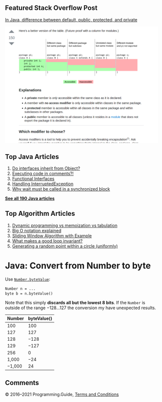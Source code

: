 ## Featured Stack Overflow Post

[In Java, difference between default, public, protected, and private](https://stackoverflow.com/a/33627846/276052)

[<img src="../images/so-featured-33627846.png" alt="StackOverflow screenshot thumbnail" class="screenshot" />](https://stackoverflow.com/a/33627846/276052)

## Top Java Articles

1.  [Do interfaces inherit from Object?](do-interfaces-inherit-from-object.html)
2.  [Executing code in comments?!](executing-code-in-comments.html)
3.  [Functional Interfaces](functional-interfaces.html)
4.  [Handling InterruptedException](handling-interrupted-exceptions.html)
5.  [Why wait must be called in a synchronized block](why-wait-must-be-in-synchronized.html)

[**See all 190 Java articles**](index.html)

## Top Algorithm Articles

1.  [Dynamic programming vs memoization vs tabulation](../dynamic-programming-vs-memoization-vs-tabulation.html)
2.  [Big O notation explained](../big-o-notation-explained.html)
3.  [Sliding Window Algorithm with Example](../sliding-window-example.html)
4.  [What makes a good loop invariant?](../what-makes-a-good-loop-invariant.html)
5.  [Generating a random point within a circle (uniformly)](../random-point-within-circle.html)

# Java: Convert from Number to byte

Use [`Number.byteValue`](https://docs.oracle.com/javase/8/docs/api/java/lang/Number.html#byteValue--):

    Number n = ...
    byte b = n.byteValue()

Note that this simply **discards all but the lowest 8 bits**. If the `Number` is outside of the range −128…127 the conversion my have unexpected results.

<table><thead><tr class="header"><th>Number</th><th>byteValue()</th></tr></thead><tbody><tr class="odd"><td>100</td><td>100</td></tr><tr class="even"><td>127</td><td>127</td></tr><tr class="odd"><td>128</td><td>−128</td></tr><tr class="even"><td>129</td><td>−127</td></tr><tr class="odd"><td>256</td><td>0</td></tr><tr class="even"><td>1,000</td><td>−24</td></tr><tr class="odd"><td>−1,000</td><td>24</td></tr></tbody></table>

## Comments

© 2016–2021 Programming.Guide, [Terms and Conditions](../terms-and-conditions.html)
